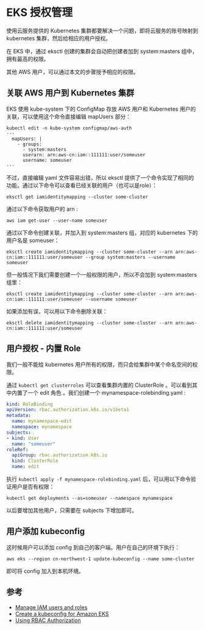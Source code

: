 # EKS 授权管理

使用云服务提供的 Kubernetes 集群都要解决一个问题，即将云服务的账号映射到 kubernetes 集群，然后给相应的用户授权。

在 EKS 中，通过 eksctl 创建的集群会自动把创建者加到 system:masters 组中，拥有最高的权限。

其他 AWS 用户，可以通过本文的步骤授予相应的权限。

## 关联 AWS 用户到 Kubernetes 集群

EKS 使用 kube-system 下的 ConfigMap 存放 AWS 用户和 Kubernetes 用户的关联，可以使用这个命令直接编辑 mapUsers 部分：

```
kubectl edit -n kube-system configmap/aws-auth
···
  mapUsers: |
    - groups:
      - system:masters
      userarn: arn:aws-cn:iam::111111:user/someuser
      username: someuser
···
```

不过，直接编辑 yaml 文件容易出错，所以 eksctl 提供了一个命令实现了相同的功能。通过以下命令可以查看已经关联的用户（也可以是role）：

```
eksctl get iamidentitymapping --cluster some-cluster
```

通过以下命令获取用户的 arn :

```
aws iam get-user --user-name someuser
```

通过以下命令创建关联，并加入到 system:masters 组，对应的 kubernetes 下的用户名是 someuser：

```
eksctl create iamidentitymapping --cluster some-cluster --arn arn:aws-cn:iam::111111:user/someuser --group system:masters --username someuser
```

但一般情况下我们需要创建一个一般权限的用户，所以不会加到 system:masters 组里：

```
eksctl create iamidentitymapping --cluster some-cluster --arn arn:aws-cn:iam::111111:user/someuser --username someuser
```

如果添加有误，可以用以下命令删除关联：

```
eksctl delete iamidentitymapping --cluster some-cluster --arn arn:aws-cn:iam::111111:user/someuser
```

## 用户授权 - 内置 Role

我们一般不能给 kubernetes 用户所有的权限，而只会给集群中某个命名空间的权限。

通过 ```kubectl get clusterroles``` 可以查看集群内置的 ClusterRole 。可以看到其中内置了一个 edit 角色 。我们创建一个 mynamespace-rolebinding.yaml :

```yaml
kind: RoleBinding
apiVersion: rbac.authorization.k8s.io/v1beta1
metadata:
  name: mynamespace-edit
  namespace: mynamespace
subjects:
- kind: User
  name: "someuser"
roleRef:
  apiGroup: rbac.authorization.k8s.io
  kind: ClusterRole
  name: edit
```

执行 ```kubectl apply -f mynamespace-rolebinding.yaml``` 后，可以用以下命令验证用户是否有权限：

```
kubectl get deployments --as=someuser --namespace mynamespace
```

以后要增加其他用户，只需要在 subjects 下增加即可。

## 用户添加 kubeconfig

这时候用户可以添加 config 到自己的客户端。用户在自己的环境下执行：

```
aws eks --region cn-northwest-1 update-kubeconfig --name some-cluster
```

即可将 config 加入到本机环境。

## 参考

* [Manage IAM users and roles](https://eksctl.io/usage/iam-identity-mappings/)
* [Create a kubeconfig for Amazon EKS](https://docs.aws.amazon.com/eks/latest/userguide/create-kubeconfig.html)
* [Using RBAC Authorization](https://kubernetes.io/docs/reference/access-authn-authz/rbac/)